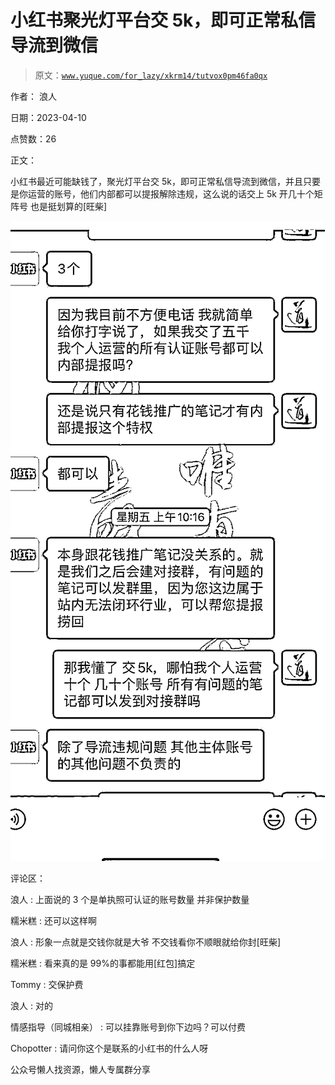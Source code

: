 # 小红书聚光灯平台交 5k，即可正常私信导流到微信

> 原文：[`www.yuque.com/for_lazy/xkrm14/tutvox0pm46fa0qx`](https://www.yuque.com/for_lazy/xkrm14/tutvox0pm46fa0qx)



作者： 浪人



日期：2023-04-10



点赞数：26



正文：



小红书最近可能缺钱了，聚光灯平台交 5k，即可正常私信导流到微信，并且只要是你运营的账号，他们内部都可以提报解除违规，这么说的话交上 5k 开几十个矩阵号 也是挺划算的[旺柴]



![](img/fa73169fd76e2a907d620f35962bfc82.png)



评论区：



浪人 : 上面说的 3 个是单执照可认证的账号数量 并非保护数量



糯米糕 : 还可以这样啊



浪人 : 形象一点就是交钱你就是大爷 不交钱看你不顺眼就给你封[旺柴]



糯米糕 : 看来真的是 99%的事都能用[红包]搞定



Tommy : 交保护费



浪人 : 对的



情感指导（同城相亲） : 可以挂靠账号到你下边吗？可以付费



Chopotter : 请问你这个是联系的小红书的什么人呀



公众号懒人找资源，懒人专属群分享

